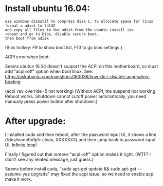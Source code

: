 # Install ubuntu 16.04:
    use windows diskutil to compress disk C, to allocate space for linux
    format a udisk to fat32
    and copy all files to the udisk from the ubuntu install iso
    reboot and go to bios, disable secure boot.
    then boot from udisk

(Bios hotkey: F9 to show boot list, F10 to go bios settings.)

ACPI error when boot:

Seems ubutun 16.04 doesn't support the ACPI on this motherboard,
so must add "acpi=off" option when boot linux.
See: https://askubuntu.com/questions/160036/how-do-i-disable-acpi-when-booting

(acpi_rev_override=5 not working)
(Without ACPI, the suspend not working. Reboot works. 
Shutdown cannot cutoff power automatically, you need manually press power button after shutdown.)

# After upgrade:
I installed cuda and then reboot, after the password input UI, it shows a line (/dev/nvme0n1p5: clean, XXXXXXX) and then jump back to password input UI. Infinite loop!

Finally I figured out that *remove* "acpi=off" option makes it right. (WTF? I didn't see any related message, just guess.)

Seems before install cuda, "sudo apt-get update && sudo apt-get --assume-yes upgrade" may fixed the acpi issue, so we need to enable acpi make it work.
